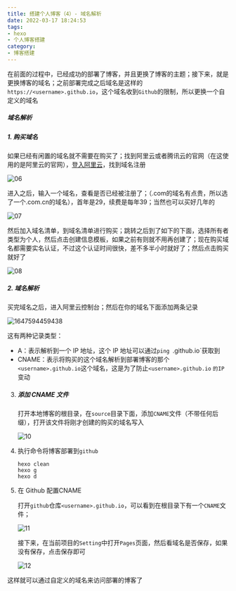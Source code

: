 ```yaml
---
title: 搭建个人博客（4）- 域名解析
date: 2022-03-17 18:24:53
tags:
- hexo
- 个人博客搭建
category:
- 博客搭建
---
```


在前面的过程中，已经成功的部署了博客，并且更换了博客的主题；接下来，就是更换博客的域名；之前部署完成之后域名是这样的`https://<username>.github.io`，这个域名收到`Github`的限制，所以更换一个自定义的域名

<!-- more -->

##### 域名解析

##### 1. 购买域名

如果已经有闲置的域名就不需要在购买了；找到阿里云或者腾讯云的官网（在这使用的是阿里云的官网），[登入阿里云](https://wanwang.aliyun.com/)，找到域名注册

![06](D:\我的\github\blog\source\_drafts\更换博客主题\06.png)

进入之后，输入一个域名，查看是否已经被注册了；（.com的域名有点贵，所以选了一个.com.cn的域名），首年是29，续费是每年39；当然也可以买好几年的

![07](D:\我的\github\blog\source\_drafts\更换博客主题\07.png)

然后加入域名清单，到域名清单进行购买；跳转之后到了如下的下面，选择所有者类型为个人，然后点击创建信息模板，如果之前有则就不用再创建了；现在购买域名都需要实名认证，不过这个认证时间很快，差不多半小时就好了；然后点击购买就好了

![08](D:\我的\github\blog\source\_drafts\更换博客主题\08.png)

##### 2. 域名解析

买完域名之后，进入阿里云控制台；然后在你的域名下面添加两条记录

![1647594459438](C:\Users\JIANXIN.XIE\AppData\Roaming\Typora\typora-user-images\1647594459438.png)

这有两种记录类型：

- A：表示解析到一个 IP 地址，这个 IP 地址可以通过`ping `<username>.github.io`获取到
- CNAME：表示将购买的这个域名解析到部署博客的那个`<username>.github.io`这个域名，这是为了防止`<username>.github.io` `的IP`变动

3. ##### 添加 CNAME 文件

   打开本地博客的根目录，在`source`目录下面，添加`CNAME`文件（不带任何后缀），打开该文件将刚才创建的购买的域名写入

   ![10](D:\我的\github\blog\source\_drafts\更换博客主题\10.png)

4. 执行命令将博客部署到`github`

   ```
   hexo clean
   hexo g
   hexo d
   ```

5. 在 Github 配置CNAME

   打开`github`仓库`<username>.github.io`，可以看到在根目录下有一个`CNAME`文件；

   ![11](D:\我的\github\blog\source\_drafts\更换博客主题\11.png)

   接下来，在当前项目的`Setting`中打开`Pages`页面，然后看域名是否保存，如果没有保存，点击保存即可

   ![12](D:\我的\github\blog\source\_drafts\更换博客主题\12.png)

这样就可以通过自定义的域名来访问部署的博客了